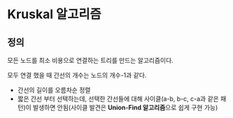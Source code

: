 # Kruskal 알고리즘
## 정의
모든 노드를 최소 비용으로 연결하는 트리를 만드는 알고리즘이다.

모두 연결 했을 때 간선의 개수는 노드의 개수-1과 같다.

- 간선의 길이를 오름차순 정렬
- 짧은 간선 부터 선택하는데, 선택한 간선들에 대해 사이클(a-b, b-c, c-a과 같은 패턴)이 발생하면 안됨(사이클 발견은 **Union-Find 알고리즘**으로 쉽게 구현 가능)
